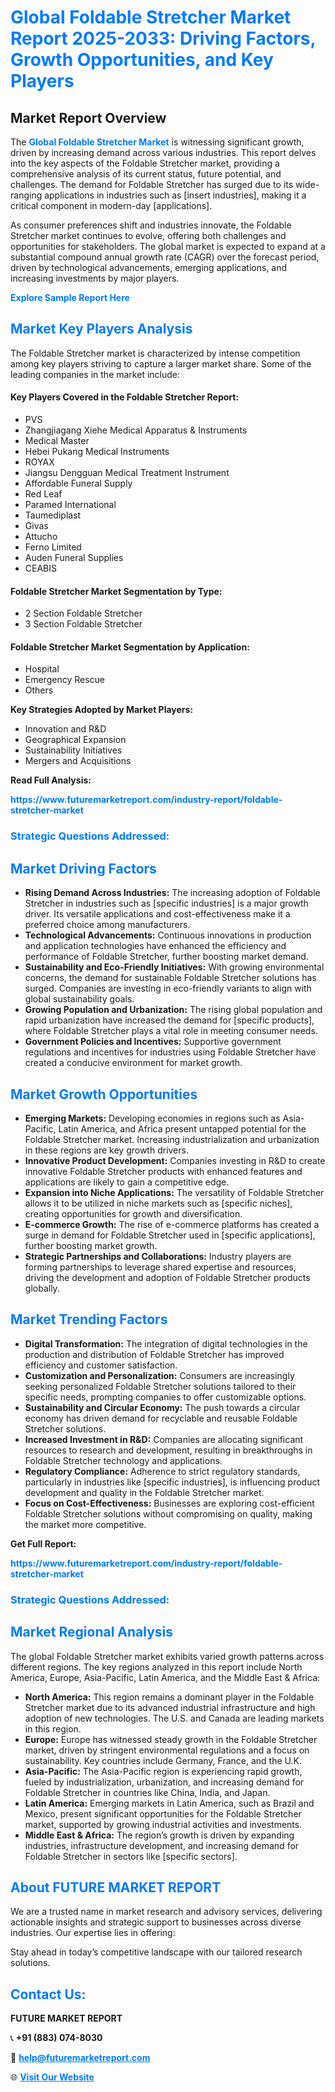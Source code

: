 <h1 style="color: #007BFF;">Global Foldable Stretcher Market Report 2025-2033: Driving Factors, Growth Opportunities, and Key Players</h1>

<section id="overview">
<h2>Market Report Overview</h2>
<p>The <a href="https://www.futuremarketreport.com/industry-report/foldable-stretcher-market" style="color: #007BFF; text-decoration: none;"><strong>Global Foldable Stretcher Market</strong></a> is witnessing significant growth, driven by increasing demand across various industries. This report delves into the key aspects of the Foldable Stretcher market, providing a comprehensive analysis of its current status, future potential, and challenges. The demand for Foldable Stretcher has surged due to its wide-ranging applications in industries such as [insert industries], making it a critical component in modern-day [applications].</p>
<p>As consumer preferences shift and industries innovate, the Foldable Stretcher market continues to evolve, offering both challenges and opportunities for stakeholders. The global market is expected to expand at a substantial compound annual growth rate (CAGR) over the forecast period, driven by technological advancements, emerging applications, and increasing investments by major players.</p>
</section>

<section id="overview">
<p><a href="https://www.futuremarketreport.com/request-sample/reportId=78604" style="color: #007BFF; text-decoration: none;"><strong>Explore Sample Report Here</strong></a></p>
</section>

<section id="key-players">
<h2 style="color: #007BFF;">Market Key Players Analysis</h2>
<p>The Foldable Stretcher market is characterized by intense competition among key players striving to capture a larger market share. Some of the leading companies in the market include:</p>
<h4>Key Players Covered in the Foldable Stretcher Report:</h4>
<ul><li>PVS</li><li>Zhangjiagang Xiehe Medical Apparatus &amp; Instruments</li><li>Medical Master</li><li>Hebei Pukang Medical Instruments</li><li>ROYAX</li><li>Jiangsu Dengguan Medical Treatment Instrument</li><li>Affordable Funeral Supply</li><li>Red Leaf</li><li>Paramed International</li><li>Taumediplast</li><li>Givas</li><li>Attucho</li><li>Ferno Limited</li><li>Auden Funeral Supplies</li><li>CEABIS</li></ul>
<h4>Foldable Stretcher Market Segmentation by Type:</h4>
<ul><li>2 Section Foldable Stretcher</li><li>3 Section Foldable Stretcher</li></ul>

<h4>Foldable Stretcher Market Segmentation by Application:</h4>
<ul><li>Hospital</li><li>Emergency Rescue</li><li>Others</li></ul>
<p><strong>Key Strategies Adopted by Market Players:</strong></p>
<ul>
<li>Innovation and R&D</li>
<li>Geographical Expansion</li>
<li>Sustainability Initiatives</li>
<li>Mergers and Acquisitions</li>
</ul>
</section>

<section>
<p><strong>Read Full Analysis: </strong></p><a href="https://www.futuremarketreport.com/industry-report/foldable-stretcher-market" style="color: #007BFF; text-decoration: none;"><strong>https://www.futuremarketreport.com/industry-report/foldable-stretcher-market</strong></a>
<h3 style="color: #007BFF;">Strategic Questions Addressed:</h3>
</section>

<section id="driving-factors">
<h2 style="color: #007BFF;">Market Driving Factors</h2>
<ul>
<li><strong>Rising Demand Across Industries:</strong> The increasing adoption of Foldable Stretcher in industries such as [specific industries] is a major growth driver. Its versatile applications and cost-effectiveness make it a preferred choice among manufacturers.</li>
<li><strong>Technological Advancements:</strong> Continuous innovations in production and application technologies have enhanced the efficiency and performance of Foldable Stretcher, further boosting market demand.</li>
<li><strong>Sustainability and Eco-Friendly Initiatives:</strong> With growing environmental concerns, the demand for sustainable Foldable Stretcher solutions has surged. Companies are investing in eco-friendly variants to align with global sustainability goals.</li>
<li><strong>Growing Population and Urbanization:</strong> The rising global population and rapid urbanization have increased the demand for [specific products], where Foldable Stretcher plays a vital role in meeting consumer needs.</li>
<li><strong>Government Policies and Incentives:</strong> Supportive government regulations and incentives for industries using Foldable Stretcher have created a conducive environment for market growth.</li>
</ul>
</section>

<section id="growth-opportunities">
<h2 style="color: #007BFF;">Market Growth Opportunities</h2>
<ul>
<li><strong>Emerging Markets:</strong> Developing economies in regions such as Asia-Pacific, Latin America, and Africa present untapped potential for the Foldable Stretcher market. Increasing industrialization and urbanization in these regions are key growth drivers.</li>
<li><strong>Innovative Product Development:</strong> Companies investing in R&D to create innovative Foldable Stretcher products with enhanced features and applications are likely to gain a competitive edge.</li>
<li><strong>Expansion into Niche Applications:</strong> The versatility of Foldable Stretcher allows it to be utilized in niche markets such as [specific niches], creating opportunities for growth and diversification.</li>
<li><strong>E-commerce Growth:</strong> The rise of e-commerce platforms has created a surge in demand for Foldable Stretcher used in [specific applications], further boosting market growth.</li>
<li><strong>Strategic Partnerships and Collaborations:</strong> Industry players are forming partnerships to leverage shared expertise and resources, driving the development and adoption of Foldable Stretcher products globally.</li>
</ul>
</section>

<section id="trending-factors">
<h2 style="color: #007BFF;">Market Trending Factors</h2>
<ul>
<li><strong>Digital Transformation:</strong> The integration of digital technologies in the production and distribution of Foldable Stretcher has improved efficiency and customer satisfaction.</li>
<li><strong>Customization and Personalization:</strong> Consumers are increasingly seeking personalized Foldable Stretcher solutions tailored to their specific needs, prompting companies to offer customizable options.</li>
<li><strong>Sustainability and Circular Economy:</strong> The push towards a circular economy has driven demand for recyclable and reusable Foldable Stretcher solutions.</li>
<li><strong>Increased Investment in R&D:</strong> Companies are allocating significant resources to research and development, resulting in breakthroughs in Foldable Stretcher technology and applications.</li>
<li><strong>Regulatory Compliance:</strong> Adherence to strict regulatory standards, particularly in industries like [specific industries], is influencing product development and quality in the Foldable Stretcher market.</li>
<li><strong>Focus on Cost-Effectiveness:</strong> Businesses are exploring cost-efficient Foldable Stretcher solutions without compromising on quality, making the market more competitive.</li>
</ul>
</section>

<section>
<p><strong>Get Full Report: </strong></p><a href="https://www.futuremarketreport.com/industry-report/foldable-stretcher-market" style="color: #007BFF; text-decoration: none;"><strong>https://www.futuremarketreport.com/industry-report/foldable-stretcher-market</strong></a>
<h3 style="color: #007BFF;">Strategic Questions Addressed:</h3>
</section>


<section id="regional-analysis">
<h2 style="color: #007BFF;">Market Regional Analysis</h2>
<p>The global Foldable Stretcher market exhibits varied growth patterns across different regions. The key regions analyzed in this report include North America, Europe, Asia-Pacific, Latin America, and the Middle East & Africa:</p>
<ul>
<li><strong>North America:</strong> This region remains a dominant player in the Foldable Stretcher market due to its advanced industrial infrastructure and high adoption of new technologies. The U.S. and Canada are leading markets in this region.</li>
<li><strong>Europe:</strong> Europe has witnessed steady growth in the Foldable Stretcher market, driven by stringent environmental regulations and a focus on sustainability. Key countries include Germany, France, and the U.K.</li>
<li><strong>Asia-Pacific:</strong> The Asia-Pacific region is experiencing rapid growth, fueled by industrialization, urbanization, and increasing demand for Foldable Stretcher in countries like China, India, and Japan.</li>
<li><strong>Latin America:</strong> Emerging markets in Latin America, such as Brazil and Mexico, present significant opportunities for the Foldable Stretcher market, supported by growing industrial activities and investments.</li>
<li><strong>Middle East & Africa:</strong> The region’s growth is driven by expanding industries, infrastructure development, and increasing demand for Foldable Stretcher in sectors like [specific sectors].</li>
</ul>
</section>

<footer>
<h2 style="color: #007BFF;">About FUTURE MARKET REPORT</h2>
<p>We are a trusted name in market research and advisory services, delivering actionable insights and strategic support to businesses across diverse industries. Our expertise lies in offering:</p>

<p>Stay ahead in today’s competitive landscape with our tailored research solutions.</p>

<h2 style="color: #007BFF;">Contact Us:</h2>
<p><strong>FUTURE MARKET REPORT</strong></p>
<p>📞 <strong>+91 (883) 074-8030</strong></p>
<p>📧 <strong><a href="mailto:help@futuremarketreport.com" style="color: #007BFF;">help@futuremarketreport.com</a></strong></p>
<p>🌐 <strong><a href="https://www.futuremarketreport.com/" style="color: #007BFF;">Visit Our Website</a></strong></p>
</footer>